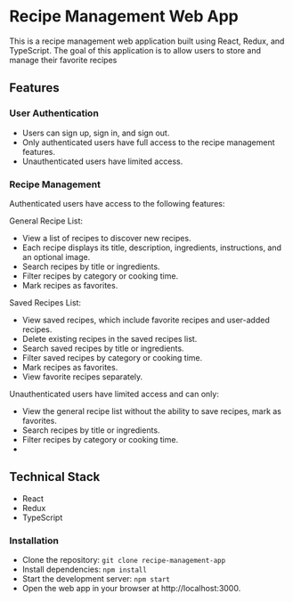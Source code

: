 # Recipe Management Web App

This is a recipe management web application built using React, Redux, and TypeScript. The goal of this application is to allow users to store and manage their favorite recipes

## Features
### User Authentication
- Users can sign up, sign in, and sign out.
- Only authenticated users have full access to the recipe management features.
- Unauthenticated users have limited access.

### Recipe Management
Authenticated users have access to the following features:

General Recipe List:

- View a list of recipes to discover new recipes.
- Each recipe displays its title, description, ingredients, instructions, and an optional image.
- Search recipes by title or ingredients.
- Filter recipes by category or cooking time.
- Mark recipes as favorites.

Saved Recipes List:

- View saved recipes, which include favorite recipes and user-added recipes.
- Delete existing recipes in the saved recipes list.
- Search saved recipes by title or ingredients.
- Filter saved recipes by category or cooking time.
- Mark recipes as favorites.
- View favorite recipes separately.

Unauthenticated users have limited access and can only:

- View the general recipe list without the ability to save recipes, mark as favorites.
- Search recipes by title or ingredients.
- Filter recipes by category or cooking time.
- 

## Technical Stack
- React
- Redux
- TypeScript

### Installation
- Clone the repository: `git clone recipe-management-app`
- Install dependencies: `npm install`
- Start the development server: `npm start`
- Open the web app in your browser at http://localhost:3000.
